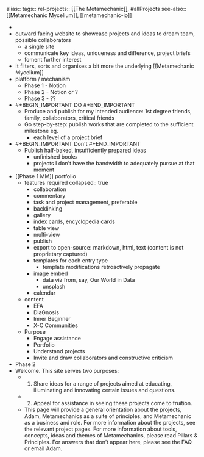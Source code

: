 alias::
tags::
rel-projects:: [[The Metamechanic]], #allProjects
see-also:: [[Metamechanic Mycelium]], [[metamechanic-io]]

-
- outward facing website to showcase projects and ideas to dream team, possible collaborators
	- a single site
	- communicate key ideas, uniqueness and difference, project briefs
	- foment further interest
- It filters, sorts and organises a bit more the underlying [[Metamechanic Mycelium]]
- platform / mechanism
	- Phase 1 - Notion
	- Phase 2 - Notion or ?
	- Phase 3 - ??
- #+BEGIN_IMPORTANT
  DO
  #+END_IMPORTANT
	- Produce and publish for my intended audience: 1st degree friends, family, collaborators, critical friends
	- Go step-by-step: publish works that are completed to the sufficient milestone eg.
		- each level of a project brief
- #+BEGIN_IMPORTANT
  Don't
  #+END_IMPORTANT
	- Publish half-baked, insufficiently prepared ideas
		- unfinished books
		- projects I don't have the bandwidth to adequately pursue at that moment
- [[Phase 1 MM]] portfolio
	- features required
	  collapsed:: true
		- collaboration
		- commentary
		- task and project management, preferable
		- backlinking
		- gallery
		- index cards, encyclopedia cards
		- table view
		- multi-view
		- publish
		- export to open-source: markdown, html, text (content is not proprietary captured)
		- templates for each entry type
			- template modifications retroactively propagate
		- image embed
			- data viz from, say, Our World in Data
			- unsplash
		- calendar
	- content
		- EFA
		- DiaGnosis
		- Inner Beginner
		- X-C Communities
	- Purpose
		- Engage assistance
		- Portfolio
		- Understand projects
		- Invite and draw collaborators and constructive criticism
- Phase 2
- Welcome. This site serves two purposes:
	- 1. Share ideas for a range of projects aimed at educating, illuminating and innovating certain issues and questions.
	- 2. Appeal for assistance in seeing these projects come to fruition.
	- This page will provide a general orientation about the projects, Adam, Metamechanics as a suite of principles, and Metamechanic as a business and role. For more information about the projects, see the relevant project pages. For more information about tools, concepts, ideas and themes of Metamechanics, please read Pillars & Principles. For answers that don’t appear here, please see the FAQ or email Adam.